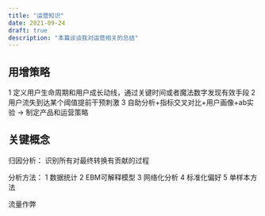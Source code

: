 ```yaml
---
title: "运营知识"
date: 2021-09-24
draft: true
description: "本篇谈谈我对运营相关的总结"
---
```


## 用增策略

1 定义用户生命周期和用户成长动线，通过关键时间或者魔法数字发现有效手段
2 用户流失到达某个阈值提前干预刺激
3 自助分析+指标交叉对比+用户画像+ab实验 -> 制定产品和运营策略

## 关键概念

归因分析： 识别所有对最终转换有贡献的过程

分析方法：
1 数据统计
2 EBM可解释模型
3 网络化分析
4 标准化偏好
5 单样本方法

流量作弊
